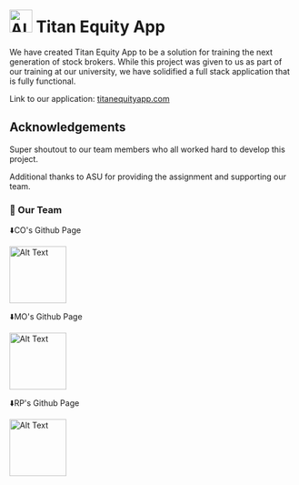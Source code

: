 
<h1><img src="https://github.com/marscodeshere/titan-equity-group-app/blob/main/public/icon.png?raw=true" alt="Alt Text" width="40" height="40"> Titan Equity App</h1> 

We have created Titan Equity App to be a solution for training the next generation of stock brokers.
While this project was given to us as part of our training at our university, we have solidified a full stack application that is fully functional.

Link to our application:
<a href="https://main.d8nfhdcmzpji8.amplifyapp.com/" target="_blank" rel="noopener noreferrer">titanequityapp.com</a>

<h2>Acknowledgements</h2> 
<p>Super shoutout to our team members who all worked hard to develop this project.</p>
<p>Additional thanks to ASU for providing the assignment and supporting our team.</p>

<h3>🔗 Our Team </h3>
<p>⬇️CO's Github Page</p>
<a href="https://github.com/MistaSmackus">
  <img src="https://avatars1.githubusercontent.com/u/9919?v=4e" alt="Alt Text" width="100" height="100">
</a>

<p>⬇️MO's Github Page</p>
<a href="https://github.com/marscodeshere">
  <img src="https://avatars1.githubusercontent.com/u/9919?v=4e" alt="Alt Text" width="100" height="100">
</a>

<p>⬇️RP's Github Page</p>
<a href="https://github.com/Emergency-Total-470">
  <img src="https://avatars1.githubusercontent.com/u/9919?v=4e" alt="Alt Text" width="100" height="100">
</a>

